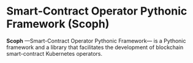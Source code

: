 # Smart-Contract Operator Pythonic Framework (Scoph)

**Scoph** —Smart-Contract Operator Pythonic Framework— is a Pythonic framework and a library
that facilitates the development of blockchain smart-contract Kubernetes operators.
